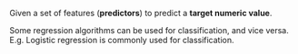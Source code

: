 Given a set of features (**predictors**) to predict a **target numeric value**.

Some regression algorithms can be used for classification, and vice versa. E.g. Logistic regression is commonly used for classification. 